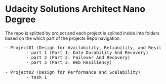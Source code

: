 # Udacity Solutions Architect Nano Degree

The repo is splitted by project and each project is spliited inside into folders based on the which part of the projects
Repo navigation:
<pre>
- Project01 (Design for Availability, Reliability, and Resiliency)
		- part 1 (Part 1: Data Durability And Recovery)
		- part 2 (Part 2: Failover And Recovery)
		- part 3 (Part 3: Web Resiliency)

- Project02 (Design for Performance and Scalability)
		- task 1

</pre>
